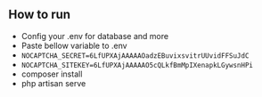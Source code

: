 ## How to run

 - Config your .env for database and more
 - Paste bellow variable to .env
 - `NOCAPTCHA_SECRET=6LfUPXAjAAAAAOadzEBuvixsvitrUUvidFFSuJdC`
 - `NOCAPTCHA_SITEKEY=6LfUPXAjAAAAAO5cQLkfBmMpIXenapkLGywsnHPi`
 - composer install
 - php artisan serve